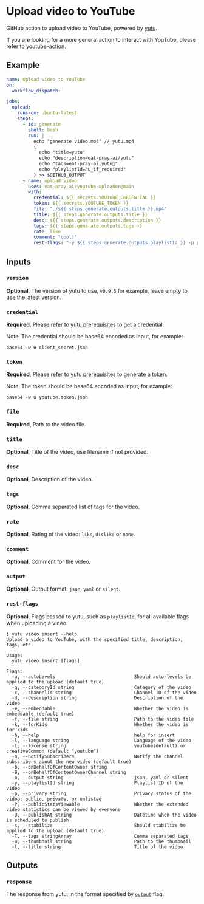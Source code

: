 # Upload video to YouTube

GitHub action to upload video to YouTube, powered by [yutu](https://github.com/eat-pray-ai/yutu).

If you are looking for a more general action to interact with YouTube, please refer to [youtube-action](https://github.com/eat-pray-ai/youtube-action).

## Example

```yaml
name: Upload video to YouTube
on:
  workflow_dispatch:

jobs:
  upload:
    runs-on: ubuntu-latest
    steps:
      - id: generate
        shell: bash
        run: |
          echo "generate video.mp4" // yutu.mp4
          {
            echo "title=yutu"
            echo "description=eat-pray-ai/yutu"
            echo "tags=eat-pray-ai,yutu🐰"
            echo "playlistId=PL_if_required"
          } >> $GITHUB_OUTPUT
      - name: upload video
        uses: eat-pray-ai/youtube-uploader@main
        with:
          credential: ${{ secrets.YOUTUBE_CREDENTIAL }}
          token: ${{ secrets.YOUTUBE_TOKEN }}
          file: "./${{ steps.generate.outputs.title }}.mp4"
          title: ${{ steps.generate.outputs.title }}
          desc: ${{ steps.generate.outputs.description }}
          tags: ${{ steps.generate.outputs.tags }}
          rate: like
          comment: "cool!"
          rest-flags: "-y ${{ steps.generate.outputs.playlistId }} -p public -g 22"
```
## Inputs

### `version`

**Optional**, The version of yutu to use, `v0.9.5` for example, leave empty to use the latest version.

### `credential`

**Required**, Please refer to [yutu prerequisites](https://github.com/eat-pray-ai/yutu?tab=readme-ov-file#prerequisites) to get a credential.

Note: The credential should be base64 encoded as input, for example:

```shell
base64 -w 0 client_secret.json
```

### `token`

**Required**, Please refer to [yutu prerequisites](https://github.com/eat-pray-ai/yutu?tab=readme-ov-file#prerequisites) to generate a token.

Note: The token should be base64 encoded as input, for example:

```shell
base64 -w 0 youtube.token.json
```

### `file`

**Required**, Path to the video file.

### `title`

**Optional**, Title of the video, use filename if not provided.

### `desc`

**Optional**, Description of the video.

### `tags`

**Optional**, Comma separated list of tags for the video.

### `rate`

**Optional**, Rating of the video: `like`, `dislike` or `none`.

### `comment`

**Optional**, Comment for the video.

### `output`

**Optional**, Output format: `json`, `yaml` or `silent`.

### `rest-flags`

**Optional**, Flags passed to yutu, such as `playlistId`, for all available flags when uploading a video:

```shell
❯ yutu video insert --help
Upload a video to YouTube, with the specified title, description, tags, etc.

Usage:
  yutu video insert [flags]

Flags:
  -a, --autoLevels                             Should auto-levels be applied to the upload (default true)
  -g, --categoryId string                      Category of the video
  -c, --channelId string                       Channel ID of the video
  -d, --description string                     Description of the video
  -e, --embeddable                             Whether the video is embeddable (default true)
  -f, --file string                            Path to the video file
  -k, --forKids                                Whether the video is for kids
  -h, --help                                   help for insert
  -l, --language string                        Language of the video
  -L, --license string                         youtube(default) or creativeCommon (default "youtube")
  -n, --notifySubscribers                      Notify the channel subscribers about the new video (default true)
  -b, --onBehalfOfContentOwner string
  -B, --onBehalfOfContentOwnerChannel string
  -o, --output string                          json, yaml or silent
  -y, --playlistId string                      Playlist ID of the video
  -p, --privacy string                         Privacy status of the video: public, private, or unlisted
  -P, --publicStatsViewable                    Whether the extended video statistics can be viewed by everyone
  -U, --publishAt string                       Datetime when the video is scheduled to publish
  -s, --stabilize                              Should stabilize be applied to the upload (default true)
  -T, --tags stringArray                       Comma separated tags
  -u, --thumbnail string                       Path to the thumbnail
  -t, --title string                           Title of the video
```

## Outputs

### `response`

The response from yutu, in the format specified by [`output`](#output) flag.
